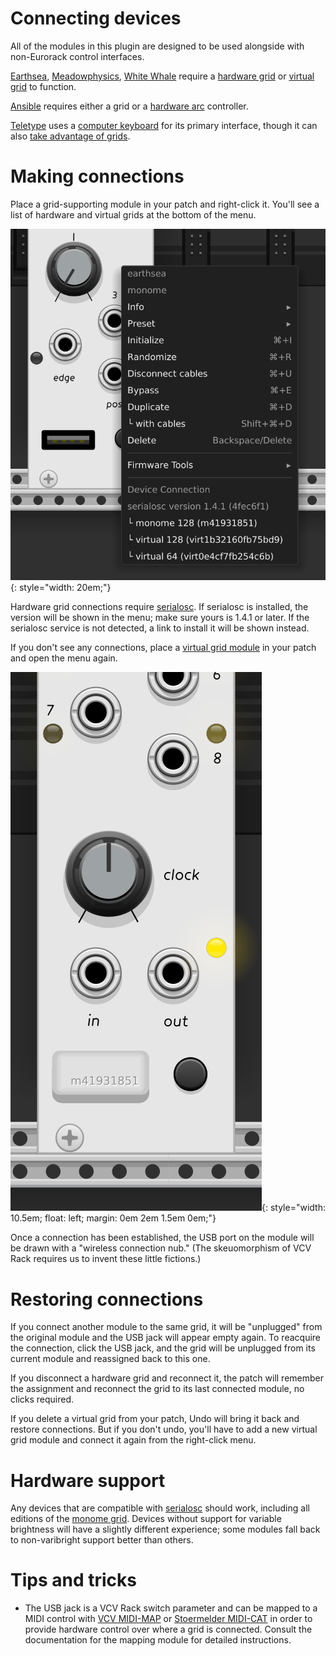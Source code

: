 # Connecting devices

All of the modules in this plugin are designed to be used alongside with non-Eurorack control interfaces.

[Earthsea](../../modules/earthsea), [Meadowphysics](../../modules/meadowphysics), [White Whale](../../modules/whitewhale) require a [hardware grid](https://monome.org/docs/grid/) or [virtual grid](../../modules/grids) to function.

[Ansible](../../modules/ansible) requires either a grid or a [hardware arc](https://monome.org/docs/arc/) controller.

[Teletype](../../modules/teletype) uses a [computer keyboard](../../modules/teletype/#using-the-keyboard) for its primary interface, though it can also [take advantage of grids](../../modules/teletype/#teletype-and-grids). 

# Making connections

Place a grid-supporting module in your patch and right-click it. You'll see a list of hardware and virtual grids at the bottom of the menu.

![connection menu](../images/connection-menu.png){: style="width: 20em;"}

Hardware grid connections require [serialosc](https://monome.org/docs/serialosc/setup/). If serialosc is installed, the version will be shown in the menu; make sure yours is 1.4.1 or later. If the serialosc service is not detected, a link to install it will be shown instead.

If you don't see any connections, place a [virtual grid module](../../modules/grids) in your patch and open the menu again.

![connection menu](../images/connection-made.png){: style="width: 10.5em; float: left; margin: 0em 2em 1.5em 0em;"}

Once a connection has been established, the USB port on the module will be drawn with a "wireless connection nub." (The skeuomorphism of VCV Rack requires us to invent these little fictions.)

# Restoring connections

If you connect another module to the same grid, it will be "unplugged" from the original module and the USB jack will appear empty again. To reacquire the connection, click the USB jack, and the grid will be unplugged from its current module and reassigned back to this one.

If you disconnect a hardware grid and reconnect it, the patch will remember the assignment and reconnect the grid to its last connected module, no clicks required.

If you delete a virtual grid from your patch, Undo will bring it back and restore connections. But if you don't undo, you'll have to add a new virtual grid module and connect it again from the right-click menu.

# Hardware support

Any devices that are compatible with [serialosc](https://monome.org/docs/serialosc/setup/) should work, including all editions of the [monome grid](https://monome.org/docs/grid/editions/). Devices without support for variable brightness will have a slightly different experience; some modules fall back to non-varibright support better than others.

# Tips and tricks

* The USB jack is a VCV Rack switch parameter and can be mapped to a MIDI control with [VCV MIDI-MAP](https://vcvrack.com/manual/Core#MIDI-Map) or [Stoermelder MIDI-CAT](https://github.com/stoermelder/vcvrack-packone/blob/v2/docs/MidiCat.md) in order to provide hardware control over where a grid is connected. Consult the documentation for the mapping module for detailed instructions.